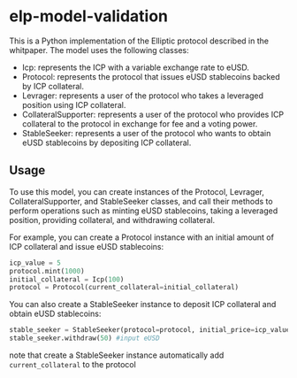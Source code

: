# elp-model-validation

This is a Python implementation of the Elliptic protocol described in the whitpaper. The model uses the following classes:

- Icp: represents the ICP with a variable exchange rate to eUSD.
- Protocol: represents the protocol that issues eUSD stablecoins backed by ICP collateral.
- Levrager: represents a user of the protocol who takes a leveraged position using ICP collateral.
- CollateralSupporter: represents a user of the protocol who provides ICP collateral to the protocol in exchange for fee and a voting power.
- StableSeeker: represents a user of the protocol who wants to obtain eUSD stablecoins by depositing ICP collateral.

## Usage
To use this model, you can create instances of the Protocol, Levrager, CollateralSupporter, and StableSeeker classes, and call their methods to perform operations such as 
minting eUSD stablecoins, taking a leveraged position, providing collateral, and withdrawing collateral.

For example, you can create a Protocol instance with an initial amount of ICP collateral and issue eUSD stablecoins:<br />
``` python
icp_value = 5 
protocol.mint(1000)
initial_collateral = Icp(100)
protocol = Protocol(current_collateral=initial_collateral)
```
You can also create a StableSeeker instance to deposit ICP collateral and obtain eUSD stablecoins:
```python user_collateral = Icp(10)
stable_seeker = StableSeeker(protocol=protocol, initial_price=icp_value, user_collateral=user_collateral)
stable_seeker.withdraw(50) #input eUSD
```
note that create a StableSeeker instance automatically add `current_collateral` to the protocol
